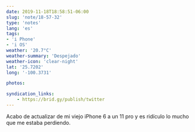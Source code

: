 ```yaml
---
date: 2019-11-18T18:58:51-06:00
slug: 'note/18-57-32'
type: 'notes'
lang: 'es'
tags:
- 'i Phone'
- 'i OS'
weather: '20.7°C'
weather-summary: 'Despejado'
weather-icon: 'clear-night'
lat: '25.7202'
long: '-100.3731'

photos:

syndication_links:
    - https://brid.gy/publish/twitter
---
```

Acabo de actualizar de mi viejo iPhone 6 a un 11 pro y es ridículo lo mucho que me estaba perdiendo. 
 